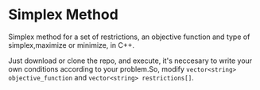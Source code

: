 # Simplex Method
Simplex method for a set of restrictions, an objective function and type of simplex,maximize or minimize, in C++.

Just download or clone the repo, and execute, it's neccesary to write your own conditions according to your problem.So, modify `vector<string> objective_function` and 
`vector<string> restrictions[]`.
